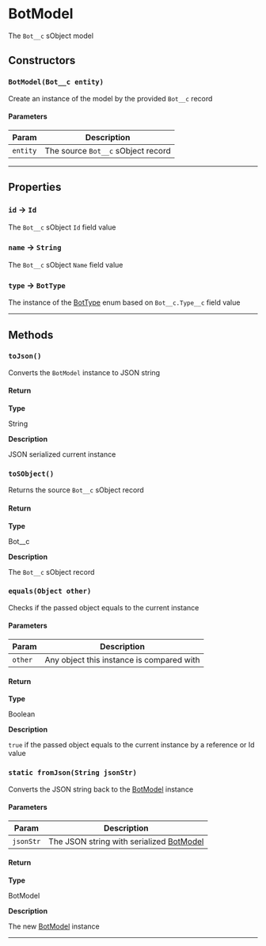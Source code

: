 # BotModel

The `Bot__c` sObject model

## Constructors

### `BotModel(Bot__c entity)`

Create an instance of the model by the provided `Bot__c` record

#### Parameters

| Param    | Description                        |
| -------- | ---------------------------------- |
| `entity` | The source `Bot__c` sObject record |

---

## Properties

### `id` → `Id`

The `Bot__c` sObject `Id` field value

### `name` → `String`

The `Bot__c` sObject `Name` field value

### `type` → `BotType`

The instance of the [BotType](/types/Enums/BotType.md) enum based on `Bot__c.Type__c` field value

---

## Methods

### `toJson()`

Converts the `BotModel` instance to JSON string

#### Return

**Type**

String

**Description**

JSON serialized current instance

### `toSObject()`

Returns the source `Bot__c` sObject record

#### Return

**Type**

Bot\_\_c

**Description**

The `Bot__c` sObject record

### `equals(Object other)`

Checks if the passed object equals to the current instance

#### Parameters

| Param   | Description                               |
| ------- | ----------------------------------------- |
| `other` | Any object this instance is compared with |

#### Return

**Type**

Boolean

**Description**

`true` if the passed object equals to the current instance by a reference or Id value

### `static fromJson(String jsonStr)`

Converts the JSON string back to the [BotModel](/types/Classes/BotModel.md) instance

#### Parameters

| Param     | Description                                                            |
| --------- | ---------------------------------------------------------------------- |
| `jsonStr` | The JSON string with serialized [BotModel](/types/Classes/BotModel.md) |

#### Return

**Type**

BotModel

**Description**

The new [BotModel](/types/Classes/BotModel.md) instance

---
